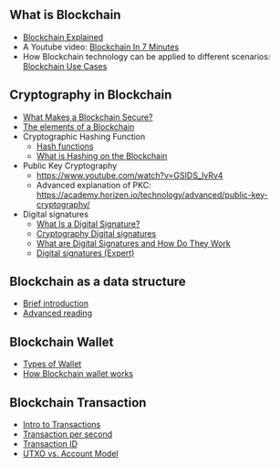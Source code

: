 ## What is Blockchain  
+ [Blockchain Explained](https://www.investopedia.com/terms/b/blockchain.asp)  
+ A Youtube video: [Blockchain In 7 Minutes](https://www.youtube.com/watch?v=yubzJw0uiE4)  
+ How Blockchain technology can be applied to different scenarios: [Blockchain Use Cases](https://academy.binance.com/en/articles/blockchain-use-cases)  

## Cryptography in Blockchain
+ [What Makes a Blockchain Secure?](https://academy.binance.com/en/articles/what-makes-a-blockchain-secure)
+ [The elements of a Blockchain](https://academy.horizen.io/technology/advanced/the-elements-of-a-blockchain/)
+ Cryptographic Hashing Function
  - [Hash functions](https://academy.horizen.io/technology/advanced/hash-functions/)
  - [What is Hashing on the Blockchain](https://www.youtube.com/watch?v=IGSB9zoSx70)
+ Public Key Cryptography
  - <https://www.youtube.com/watch?v=GSIDS_lvRv4>
  - Advanced explanation of PKC: <https://academy.horizen.io/technology/advanced/public-key-cryptography/>
+ Digital signatures
  - [What Is a Digital Signature?](https://academy.binance.com/en/articles/what-is-a-digital-signature)
  - [Cryptography Digital signatures](https://www.tutorialspoint.com/cryptography/cryptography_digital_signatures.htm)
  - [What are Digital Signatures and How Do They Work](https://www.youtube.com/watch?v=JR4_RBb8A9Q)
  - [Digital signatures (Expert)](https://academy.horizen.io/technology/expert/digital-signatures/)

## Blockchain as a data structure
+ [Brief introduction](https://medium.com/@juliomacr/blockchain-as-a-data-structure-3bd125d8ddda)
+ [Advanced reading](https://academy.horizen.io/technology/expert/blockchain-as-a-data-structure/)

## Blockchain Wallet
+ [Types of Wallet](https://academy.horizen.io/technology/advanced/types-of-wallets/)
+ [How Blockchain wallet works](https://www.investopedia.com/terms/b/blockchain-wallet.asp)

## Blockchain Transaction
+ [Intro to Transactions](https://academy.horizen.io/technology/beginner/intro-to-transactions/)
+ [Transaction per second](https://academy.binance.com/en/glossary/transactions-per-second-tps)
+ [Transaction ID](https://academy.binance.com/en/glossary/transaction-id)
+ [UTXO vs. Account Model](https://academy.horizen.io/technology/expert/utxo-vs-account-model/)
